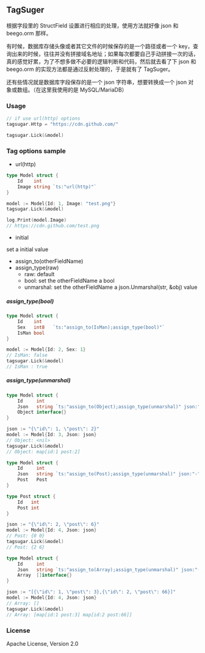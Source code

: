 ## TagSuger

根据字段里的 StructField 设置进行相应的处理，使用方法就好像 json 和 beego.orm 那样。

有时候，数据库存储头像或者其它文件的时候保存的是一个路径或者一个 key，查询出来的时候，往往并没有拼接域名地址；如果每次都要自己手动拼接一次的话，真的感觉好累，为了不想多做不必要的逻辑判断和代码，然后就去看了下 json 和 beego.orm 的实现方法都是通过反射处理的，于是就有了 TagSuger。

还有些情况就是数据库字段保存的是一个 json 字符串，想要转换成一个 json 对象或数组。（在这里我使用的是 MySQL/MariaDB）



### Usage

```go
// if use url(http) options
tagsugar.Http = "https://cdn.github.com/"

tagsugar.Lick(&model)

```



### Tag options sample

- url(http)

```go
type Model struct {
    Id    int
    Image string `ts:"url(http)"`
}

model := Model{Id: 1, Image: "test.png"}
tagsugar.Lick(&model)

log.Print(model.Image)
// https://cdn.github.com/test.png
```



- initial

set a initial value



- assign_to(otherFieldName)
- assign_type(raw)
  - raw: default
  - bool: set the otherFieldName a bool
  - unmarshal: set the otherFieldName a json.Unmarshal(str, &obj) value

##### assign_type(bool)

```go
type Model struct {
    Id    int
    Sex   int8   `ts:"assign_to(IsMan);assign_type(bool)"`
	IsMan bool
}

model := Model{Id: 2, Sex: 1}
// IsMan: false
tagsugar.Lick(&model)
// IsMan : true
```

##### assign_type(unmarshal)

```go
type Model struct {
	Id     int
    Json   string `ts:"assign_to(Object);assign_type(unmarshal)" json:"-"`
	Object interface{}
}

json := "{\"id\": 1, \"post\": 2}"
model := Model{Id: 3, Json: json}
// Object: <nil>
tagsugar.Lick(&model)
// Object: map[id:1 post:2]
```

```go
type Model struct {
	Id     int
    Json   string `ts:"assign_to(Post);assign_type(unmarshal)" json:"-"`
	Post   Post
}

type Post struct {
	Id   int
	Post int
}

json := "{\"id\": 2, \"post\": 6}"
model := Model{Id: 4, Json: json}
// Post: {0 0}
tagsugar.Lick(&model)
// Post: {2 6}
```

```go
type Model struct {
	Id     int
    Json   string `ts:"assign_to(Array);assign_type(unmarshal)" json:"-"`
	Array  []interface{}
}

json := "[{\"id\": 1, \"post\": 3},{\"id\": 2, \"post\": 66}]"
model := Model{Id: 4, Json: json}
// Array: []
tagsugar.Lick(&model)
// Array: [map[id:1 post:3] map[id:2 post:66]]
```



### License

Apache License, Version 2.0